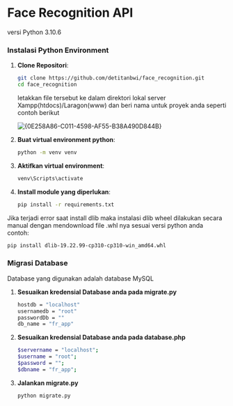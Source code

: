 # Face Recognition API

versi Python 3.10.6

### Instalasi Python Environment

1. **Clone Repositori**:
   ```bash
   git clone https://github.com/detitanbwi/face_recognition.git
   cd face_recognition
   ```
   letakkan file tersebut ke dalam direktori lokal server Xampp(htdocs)/Laragon(www) dan beri nama untuk proyek anda seperti contoh berikut
   
   ![{0E258A86-C011-4598-AF55-B38A490D844B}](https://github.com/user-attachments/assets/dfddef4a-8888-4676-9662-6f771e32b521)

3. **Buat virtual environment python**:
   ```bash
   python -m venv venv
4. **Aktifkan virtual environment**:
   ```bash
   venv\Scripts\activate
5. **Install module yang diperlukan**:
   ```bash
   pip install -r requirements.txt

Jika terjadi error saat install dlib maka instalasi dlib wheel dilakukan secara manual dengan mendownload file .whl nya sesuai versi python anda
contoh:
```bash
pip install dlib-19.22.99-cp310-cp310-win_amd64.whl
```

### Migrasi Database
Database yang digunakan adalah database MySQL

1. **Sesuaikan kredensial Database anda pada migrate.py**
   ```bash
   hostdb = "localhost"
   usernamedb = "root"
   passwordDb = ""
   db_name = "fr_app"
   ```
2. **Sesuaikan kredensial Database anda pada database.php**
   ```bash
   $servername = "localhost";
   $username = "root";
   $password = "";
   $dbname = "fr_app";
   ```
3. **Jalankan migrate.py**
   ```bash
   python migrate.py
   ```
